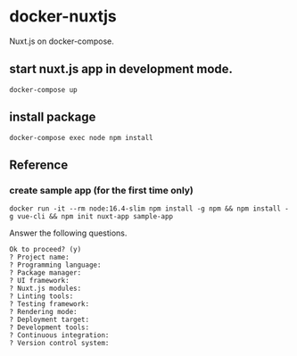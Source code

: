 # docker-nuxtjs
Nuxt.js on docker-compose.

## start nuxt.js app in development mode.
~~~
docker-compose up
~~~

## install package
~~~
docker-compose exec node npm install
~~~






## Reference 

### create sample app (for the first time only)
~~~
docker run -it --rm node:16.4-slim npm install -g npm && npm install -g vue-cli && npm init nuxt-app sample-app
~~~

Answer the following questions.
~~~
Ok to proceed? (y)
? Project name: 
? Programming language: 
? Package manager: 
? UI framework:  
? Nuxt.js modules: 
? Linting tools: 
? Testing framework: 
? Rendering mode: 
? Deployment target: 
? Development tools: 
? Continuous integration: 
? Version control system: 
~~~